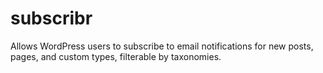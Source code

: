 subscribr
===============

Allows WordPress users to subscribe to email notifications for new posts, pages, and custom types, filterable by taxonomies.
